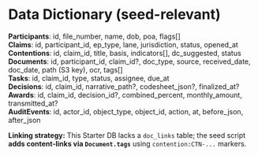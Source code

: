 # Data Dictionary (seed-relevant)

**Participants**: id, file_number, name, dob, poa, flags[]  
**Claims**: id, participant_id, ep_type, lane, jurisdiction, status, opened_at  
**Contentions**: id, claim_id, title, basis, indicators[], dc_suggested, status  
**Documents**: id, participant_id, claim_id?, doc_type, source, received_date, doc_date, path (S3 key), ocr, tags[]  
**Tasks**: id, claim_id, type, status, assignee, due_at  
**Decisions**: id, claim_id, narrative_path?, codesheet_json?, finalized_at?  
**Awards**: id, claim_id, decision_id?, combined_percent, monthly_amount, transmitted_at?  
**AuditEvents**: id, actor_id, object_type, object_id, action, at, before_json, after_json

**Linking strategy:** This Starter DB lacks a `doc_links` table; the seed script **adds content‑links via `Document.tags`** using `contention:CTN-...` markers.
